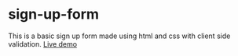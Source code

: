 # sign-up-form
This is a basic sign up form made using html and css with client side validation. [Live demo](https://sanishpoudel.github.io/sign-up-form/)